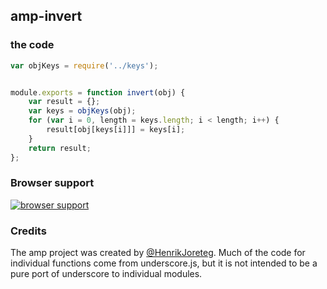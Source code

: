 ## amp-invert


### the code

```javascript
var objKeys = require('../keys');


module.exports = function invert(obj) {
    var result = {};
    var keys = objKeys(obj);
    for (var i = 0, length = keys.length; i < length; i++) {
        result[obj[keys[i]]] = keys[i];
    }
    return result;
};
```

### Browser support

[![browser support](https://ci.testling.com/henrikjoreteg/amp-invert.png)](https://ci.testling.com/ampersandjs/amp-invert)

### Credits

The amp project was created by [@HenrikJoreteg](http://twitter.com/henrikjoreteg). Much of the code for individual functions come from underscore.js, but it is not intended to be a pure port of underscore to individual modules.